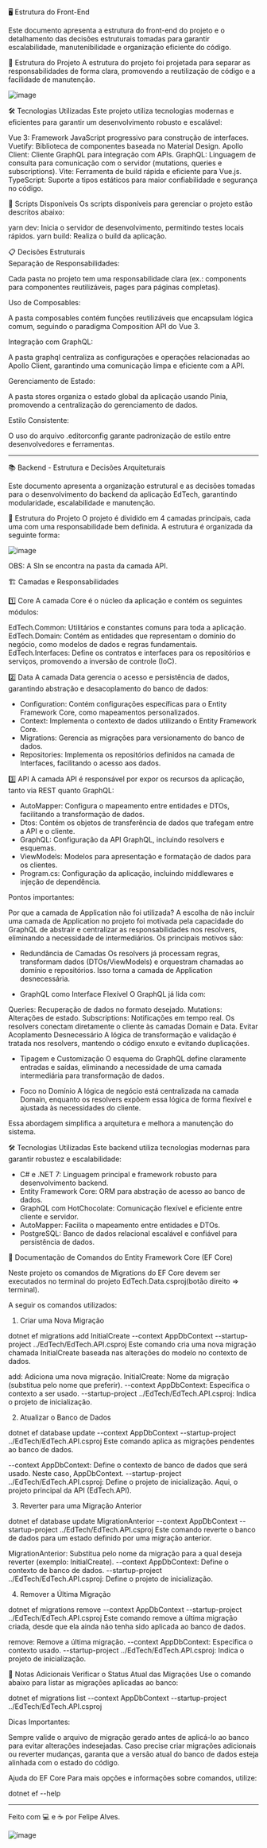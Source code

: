 🖥️ Estrutura do Front-End

Este documento apresenta a estrutura do front-end do projeto e o detalhamento das decisões estruturais tomadas para garantir escalabilidade, manutenibilidade e organização eficiente do código.

📂 Estrutura do Projeto
A estrutura do projeto foi projetada para separar as responsabilidades de forma clara, promovendo a reutilização de código e a facilidade de manutenção.

![image](https://github.com/user-attachments/assets/413ab3e5-8553-4e1e-8ed8-fb59543715d5)

🛠️ Tecnologias Utilizadas
Este projeto utiliza tecnologias modernas e eficientes para garantir um desenvolvimento robusto e escalável:

Vue 3: Framework JavaScript progressivo para construção de interfaces.
Vuetify: Biblioteca de componentes baseada no Material Design.
Apollo Client: Cliente GraphQL para integração com APIs.
GraphQL: Linguagem de consulta para comunicação com o servidor (mutations, queries e subscriptions).
Vite: Ferramenta de build rápida e eficiente para Vue.js.
TypeScript: Suporte a tipos estáticos para maior confiabilidade e segurança no código.

🔧 Scripts Disponíveis
Os scripts disponíveis para gerenciar o projeto estão descritos abaixo:

yarn dev: Inicia o servidor de desenvolvimento, permitindo testes locais rápidos.
yarn build: Realiza o build da aplicação.

📋 Decisões Estruturais    
Separação de Responsabilidades:

Cada pasta no projeto tem uma responsabilidade clara (ex.: components para componentes reutilizáveis, pages para páginas completas).

Uso de Composables:

A pasta composables contém funções reutilizáveis que encapsulam lógica comum, seguindo o paradigma Composition API do Vue 3.

Integração com GraphQL:

A pasta graphql centraliza as configurações e operações relacionadas ao Apollo Client, garantindo uma comunicação limpa e eficiente com a API.

Gerenciamento de Estado:

A pasta stores organiza o estado global da aplicação usando Pinia, promovendo a centralização do gerenciamento de dados.

Estilo Consistente:

O uso do arquivo .editorconfig garante padronização de estilo entre desenvolvedores e ferramentas.

------------------------------------------------------------------------------------------------------------------------------------------------------------

📚 Backend - Estrutura e Decisões Arquiteturais

Este documento apresenta a organização estrutural e as decisões tomadas para o desenvolvimento do backend da aplicação EdTech, garantindo modularidade, escalabilidade e manutenção.

📂 Estrutura do Projeto
O projeto é dividido em 4 camadas principais, cada uma com uma responsabilidade bem definida. A estrutura é organizada da seguinte forma:

![image](https://github.com/user-attachments/assets/32cb6a39-16ae-438e-b362-1097f4c7d682)

OBS: A Sln se encontra na pasta da camada API.

🏗️ Camadas e Responsabilidades

1️⃣ Core
A camada Core é o núcleo da aplicação e contém os seguintes módulos:

EdTech.Common: Utilitários e constantes comuns para toda a aplicação.
EdTech.Domain: Contém as entidades que representam o domínio do negócio, como modelos de dados e regras fundamentais.
EdTech.Interfaces: Define os contratos e interfaces para os repositórios e serviços, promovendo a inversão de controle (IoC).

2️⃣ Data
A camada Data gerencia o acesso e persistência de dados, garantindo abstração e desacoplamento do banco de dados:

- Configuration: Contém configurações específicas para o Entity Framework Core, como mapeamentos personalizados.
- Context: Implementa o contexto de dados utilizando o Entity Framework Core.
- Migrations: Gerencia as migrações para versionamento do banco de dados.
- Repositories: Implementa os repositórios definidos na camada de Interfaces, facilitando o acesso aos dados.

3️⃣ API
A camada API é responsável por expor os recursos da aplicação, tanto via REST quanto GraphQL:

- AutoMapper: Configura o mapeamento entre entidades e DTOs, facilitando a transformação de dados.
- Dtos: Contém os objetos de transferência de dados que trafegam entre a API e o cliente.
- GraphQL: Configuração da API GraphQL, incluindo resolvers e esquemas.
- ViewModels: Modelos para apresentação e formatação de dados para os clientes.
- Program.cs: Configuração da aplicação, incluindo middlewares e injeção de dependência.

Pontos importantes: 

Por que a camada de Application não foi utilizada?
A escolha de não incluir uma camada de Application no projeto foi motivada pela capacidade do GraphQL de abstrair e centralizar as responsabilidades nos resolvers, eliminando a necessidade de intermediários. Os principais motivos são:

- Redundância de Camadas
Os resolvers já processam regras, transformam dados (DTOs/ViewModels) e orquestram chamadas ao domínio e repositórios. Isso torna a camada de Application desnecessária.

- GraphQL como Interface Flexível
O GraphQL já lida com:

Queries: Recuperação de dados no formato desejado.
Mutations: Alterações de estado.
Subscriptions: Notificações em tempo real.
Os resolvers conectam diretamente o cliente às camadas Domain e Data.
Evitar Acoplamento Desnecessário
A lógica de transformação e validação é tratada nos resolvers, mantendo o código enxuto e evitando duplicações.

- Tipagem e Customização
O esquema do GraphQL define claramente entradas e saídas, eliminando a necessidade de uma camada intermediária para transformação de dados.

- Foco no Domínio
A lógica de negócio está centralizada na camada Domain, enquanto os resolvers expõem essa lógica de forma flexível e ajustada às necessidades do cliente.

Essa abordagem simplifica a arquitetura e melhora a manutenção do sistema.

🛠️ Tecnologias Utilizadas
Este backend utiliza tecnologias modernas para garantir robustez e escalabilidade:

- C# e .NET 7: Linguagem principal e framework robusto para desenvolvimento backend.
- Entity Framework Core: ORM para abstração de acesso ao banco de dados.
- GraphQL com HotChocolate: Comunicação flexível e eficiente entre cliente e servidor.
- AutoMapper: Facilita o mapeamento entre entidades e DTOs.
- PostgreSQL: Banco de dados relacional escalável e confiável para persistência de dados.

📜 Documentação de Comandos do Entity Framework Core (EF Core)

Neste projeto  os comandos de Migrations do EF Core devem ser executados no terminal do projeto EdTech.Data.csproj(botão direito => terminal).

A seguir os comandos utilizados:

1. Criar uma Nova Migração

dotnet ef migrations add InitialCreate --context AppDbContext --startup-project ../EdTech/EdTech.API.csproj
Este comando cria uma nova migração chamada InitialCreate baseada nas alterações do modelo no contexto de dados.

add: Adiciona uma nova migração.
InitialCreate: Nome da migração (substitua pelo nome que preferir).
--context AppDbContext: Especifica o contexto a ser usado.
--startup-project ../EdTech/EdTech.API.csproj: Indica o projeto de inicialização.

2. Atualizar o Banco de Dados

dotnet ef database update --context AppDbContext --startup-project ../EdTech/EdTech.API.csproj
Este comando aplica as migrações pendentes ao banco de dados.

--context AppDbContext: Define o contexto de banco de dados que será usado. Neste caso, AppDbContext.
--startup-project ../EdTech/EdTech.API.csproj: Define o projeto de inicialização. Aqui, o projeto principal da API (EdTech.API).

3. Reverter para uma Migração Anterior

dotnet ef database update MigrationAnterior --context AppDbContext --startup-project ../EdTech/EdTech.API.csproj
Este comando reverte o banco de dados para um estado definido por uma migração anterior.

MigrationAnterior: Substitua pelo nome da migração para a qual deseja reverter (exemplo: InitialCreate).
--context AppDbContext: Define o contexto de banco de dados.
--startup-project ../EdTech/EdTech.API.csproj: Define o projeto de inicialização.

4. Remover a Última Migração

dotnet ef migrations remove --context AppDbContext --startup-project ../EdTech/EdTech.API.csproj
Este comando remove a última migração criada, desde que ela ainda não tenha sido aplicada ao banco de dados.

remove: Remove a última migração.
--context AppDbContext: Especifica o contexto usado.
--startup-project ../EdTech/EdTech.API.csproj: Indica o projeto de inicialização.

📖 Notas Adicionais
Verificar o Status Atual das Migrações
Use o comando abaixo para listar as migrações aplicadas ao banco:

dotnet ef migrations list --context AppDbContext --startup-project ../EdTech/EdTech.API.csproj

Dicas Importantes:

Sempre valide o arquivo de migração gerado antes de aplicá-lo ao banco para evitar alterações indesejadas.
Caso precise criar migrações adicionais ou reverter mudanças, garanta que a versão atual do banco de dados esteja alinhada com o estado do código.

Ajuda do EF Core
Para mais opções e informações sobre comandos, utilize:

dotnet ef --help

------------------------------------------------------------------------------------------------------------------------------------------------------------
Feito com 💻 e ☕ por Felipe Alves.

![image](https://github.com/user-attachments/assets/1060a291-8c49-47a7-9e82-2c2af2782953)

